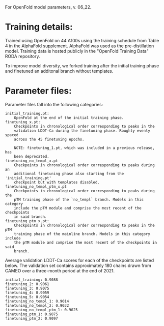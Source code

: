 For OpenFold model parameters, v. 06_22.

# Training details:

Trained using OpenFold on 44 A100s using the training schedule from Table 4 in
the AlphaFold supplement. AlphaFold was used as the pre-distillation model.
Training data is hosted publicly in the "OpenFold Training Data" RODA repository.

To improve model diversity, we forked training after the initial training phase
and finetuned an additonal branch without templates.

# Parameter files:

Parameter files fall into the following categories:

    initial_training.pt:
        OpenFold at the end of the initial training phase.
    finetuning_x.pt:
        Checkpoints in chronological order corresponding to peaks in the
        validation LDDT-Ca during the finetuning phase. Roughly evenly spaced
        across the 45 finetuning epochs.

        NOTE: finetuning_1.pt, which was included in a previous release, has
        been deprecated.
    finetuning_no_templ_x.pt
        Checkpoints in chronological order corresponding to peaks during an
        additional finetuning phase also starting from the 'initial_training.pt'
        checkpoint but with templates disabled.
    finetuning_no_templ_ptm_x.pt
        Checkpoints in chronological order corresponding to peaks during the
        pTM training phase of the `no_templ` branch. Models in this category
        include the pTM module and comprise the most recent of the checkpoints
        in said branch.
    finetuning_ptm_x.pt:
        Checkpoints in chronological order corresponding to peaks in the pTM
        training phase of the mainline branch. Models in this category include
        the pTM module and comprise the most recent of the checkpoints in said
        branch.

Average validation LDDT-Ca scores for each of the checkpoints are listed below.
The validation set contains approximately 180 chains drawn from CAMEO over a
three-month period at the end of 2021.

    initial_training: 0.9088
    finetuning_2: 0.9061
    finetuning_3: 0.9075
    finetuning_4: 0.9059
    finetuning_5: 0.9054
    finetuning_no_templ_1: 0.9014
    finetuning_no_templ_2: 0.9032
    finetuning_no_templ_ptm_1: 0.9025
    finetuning_ptm_1: 0.9075
    finetuning_ptm_2: 0.9097